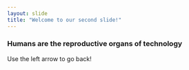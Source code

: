 ```yaml
---
layout: slide
title: "Welcome to our second slide!"
---
```

### Humans are the reproductive organs of technology
Use the left arrow to go back!
